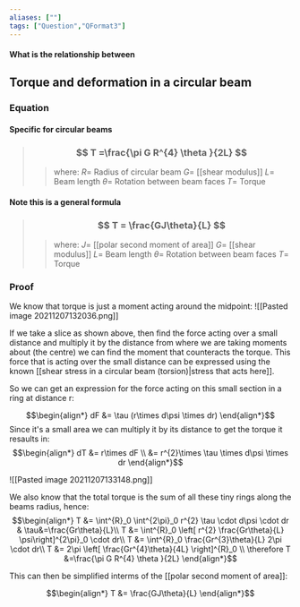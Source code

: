 ```yaml
---
aliases: [""]
tags: ["Question","QFormat3"]
---
```


#### What is the relationship between
## Torque and deformation in a circular beam
### Equation
#### Specific for circular beams
> ### $$ T =\frac{\pi G R^{4} \theta }{2L}  $$ 
>> where:
>> $R=$ Radius of circular beam
>> $G=$ [[shear modulus]]
>> $L=$ Beam length
>> $\theta=$ Rotation between beam faces
>> $T=$ Torque

#### Note this is a general formula
> ### $$ T = \frac{GJ\theta}{L} $$ 
>> where:
>> $J=$ [[polar second moment of area]]
>> $G=$ [[shear modulus]]
>> $L=$ Beam length
>> $\theta=$ Rotation between beam faces
>> $T=$ Torque

### Proof
We know that torque is just a moment acting around the midpoint:
![[Pasted image 20211207132036.png]]

If we take a slice as shown above, then find the force acting over a small distance and multiply it by the distance from where we are taking moments about (the centre) we can find the moment that counteracts the torque.
This force that is acting over the small distance can be expressed using the known [[shear stress in a circular beam (torsion)|stress that acts here]].

So we can get an expression for the force acting on this small section in a ring at distance r:

$$\begin{align*}
dF &= \tau (r\times d\psi \times dr)
\end{align*}$$
Since it's a small area we can multiply it by its distance to get the torque it resaults in:
$$\begin{align*}
dT &= r\times dF \\
&= r^{2}\times  \tau \times d\psi \times dr
\end{align*}$$

![[Pasted image 20211207133148.png]]

We also know that the total torque is the sum of all these tiny rings along the beams radius, hence:
$$\begin{align*}
T &= \int^{R}_0 \int^{2\pi}_0 r^{2}  \tau \cdot d\psi \cdot dr & \tau&=\frac{Gr\theta}{L}\\
T &= \int^{R}_0 \left[ r^{2} \frac{Gr\theta}{L}  \psi\right]^{2\pi}_0 \cdot dr\\
T &=  \int^{R}_0  \frac{Gr^{3}\theta}{L}  2\pi \cdot dr\\
T &= 2\pi \left[ \frac{Gr^{4}\theta}{4L}  \right]^{R}_0 \\
\therefore T &=\frac{\pi G R^{4} \theta }{2L} 
\end{align*}$$

This can then be simplified interms of the [[polar second moment of area]]:

$$\begin{align*}
T &= \frac{GJ\theta}{L}
\end{align*}$$